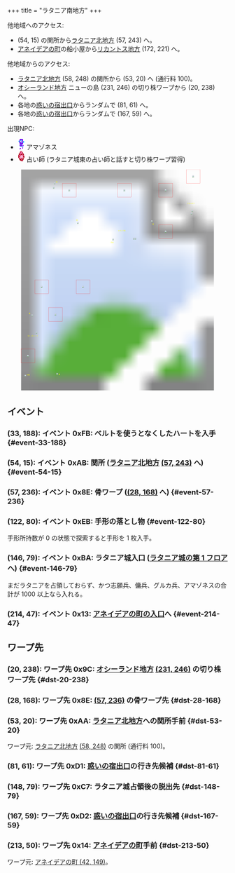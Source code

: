 +++
title = "ラタニア南地方"
+++

他地域へのアクセス:

* (54, 15) の関所から[ラタニア北地方](@/map/map-04/_index.md) (57, 243) へ。
* [アネイデアの町](@/map/map-12/_index.md)の船小屋から[リカントス地方](@/map/map-05/_index.md) (172, 221) へ。

他地域からのアクセス:

* [ラタニア北地方](@/map/map-04/_index.md) (58, 248) の関所から (53, 20) へ (通行料 100)。
* [オシーランド地方](@/map/map-11/_index.md) ニューの島 (231, 246) の切り株ワープから (20, 238) へ。
* 各地の[惑いの宿出口](@/map/map-13b/_index.md#event-240-150)からランダムで (81, 61) へ。
* 各地の[惑いの宿出口](@/map/map-13b/_index.md#event-240-150)からランダムで (167, 59) へ。

出現NPC:

* ![アマゾネス](actor-0x1F-b.png) アマゾネス
* ![占い師](actor-0x22-b.png) 占い師 (ラタニア城東の占い師と話すと切り株ワープ習得)

<!-- SVG {{{ -->
<svg width="1536" height="1536" viewbox="0 0 2048 2048">
<defs>
<image id="svg-asset-bg" width="2048" height="2048" href="map-08.webp" />
<image id="svg-asset-event" width="16" height="16" href="icon-event.png" />
<image id="svg-asset-destination" width="16" height="16" href="icon-destination.png" />
<image id="svg-asset-actor-0x1F-b" width="16" height="24" href="actor-0x1F-b.png" />
<image id="svg-asset-actor-0x22-b" width="16" height="24" href="actor-0x22-b.png" />
</defs>
<use href="#svg-asset-bg" x="0" y="0"></use>
<text class="caption-32" x="452" y="120" fill="yellow">関</text>
<text class="caption-24" x="640" y="476" fill="yellow">惑</text>
<text class="caption-24" x="200" y="1340" fill="yellow">骨</text>
<text class="caption-24" x="188" y="1548" fill="yellow">なくしたハート</text>
<text class="caption-24" x="180" y="1908" fill="yellow">切株</text>
<text class="caption-24" x="476" y="1904" fill="yellow">骨</text>
<text class="caption-48" x="1028" y="572" fill="yellow">ラタニア城</text>
<text class="caption-24" x="960" y="684" fill="yellow">手形</text>
<text class="caption-24" x="1348" y="512" fill="yellow">惑</text>
<text class="caption-32" x="1672" y="320" fill="yellow">アネイデア</text>
<rect x="1664" y="0" width="128" height="128" stroke="red" fill="none" />
<use href="#svg-asset-actor-0x1F-b" x="1720" y="52"><title>アマゾネス「ここラタニアで私の仲間から精霊の力をもらいなさい」(到達不能)</title></use>
<rect x="512" y="128" width="128" height="128" stroke="red" fill="none" />
<use href="#svg-asset-actor-0x1F-b" x="568" y="180"><title>アマゾネス「惑いの宿から出ると見知らぬ場所にいるよ」</title></use>
<rect x="1024" y="128" width="128" height="128" stroke="red" fill="none" />
<use href="#svg-asset-actor-0x1F-b" x="1080" y="180"><title>アマゾネス「石、骨、木、切り株には精霊が宿っているのよ」</title></use>
<rect x="1408" y="128" width="128" height="128" stroke="red" fill="none" />
<use href="#svg-asset-actor-0x22-b" x="1464" y="180"><title>占い師「悪い王をやっつけてよ」</title></use>
<rect x="1408" y="512" width="128" height="128" stroke="red" fill="none" />
<use href="#svg-asset-actor-0x22-b" x="1464" y="564"><title>占い師「切り株の精霊はあなたを仲間と認めることにした」(切り株ワープ習得)</title></use>
<rect x="256" y="1024" width="128" height="128" stroke="red" fill="none" />
<use href="#svg-asset-actor-0x22-b" x="312" y="1076"><title>占い師「ここラタニアで私の仲間から精霊の力をもらいなさい」</title></use>
<rect x="640" y="1024" width="128" height="128" stroke="red" fill="none" />
<use href="#svg-asset-actor-0x22-b" x="696" y="1076"><title>占い師「試合に勝って名声を上げなさい」</title></use>
<rect x="384" y="1280" width="128" height="128" stroke="red" fill="none" />
<use href="#svg-asset-actor-0x1F-b" x="440" y="1332"><title>アマゾネス「西エウロンのアドニスの近くに浮遊石があるのさ」</title></use>
<rect x="128" y="1664" width="128" height="128" stroke="red" fill="none" />
<use href="#svg-asset-actor-0x22-b" x="184" y="1716"><title>占い師「精霊のネットワークを見つけるとワープができるのじゃ」</title></use>
<a href="#event-33-188">
<use href="#svg-asset-event" x="264" y="1504"><title>(33, 188): イベント 0xFB: ベルトを使うとなくしたハートを入手</title></use>
</a>
<a href="#event-54-15">
<use href="#svg-asset-event" x="432" y="120"><title>(54, 15): イベント 0xAB: 関所 (ラタニア北地方 (57, 243) へ)</title></use>
</a>
<a href="#event-57-236">
<use href="#svg-asset-event" x="456" y="1888"><title>(57, 236): イベント 0x8E: 骨ワープ ((28, 168) へ)</title></use>
</a>
<a href="#event-122-80">
<use href="#svg-asset-event" x="976" y="640"><title>(122, 80): イベント 0xEB: 手形の落とし物</title></use>
</a>
<a href="#event-146-79">
<use href="#svg-asset-event" x="1168" y="632"><title>(146, 79): イベント 0xBA: ラタニア城入口 (ラタニア城の第 1 フロアへ)</title></use>
</a>
<a href="#event-214-47">
<use href="#svg-asset-event" x="1712" y="376"><title>(214, 47): イベント 0x13: アネイデアの町の入口へ</title></use>
</a>
<a href="#dst-213-50">
<use href="#svg-asset-destination" x="1704" y="400"><title>(213, 50): ワープ先 0x14: アネイデアの町手前</title></use>
</a>
<a href="#dst-28-168">
<use href="#svg-asset-destination" x="224" y="1344"><title>(28, 168): ワープ先 0x8E: (57, 236) の骨ワープ先</title></use>
</a>
<a href="#dst-20-238">
<use href="#svg-asset-destination" x="160" y="1904"><title>(20, 238): ワープ先 0x9C: オシーランド地方 (231, 246) の切り株ワープ先</title></use>
</a>
<a href="#dst-53-20">
<use href="#svg-asset-destination" x="424" y="160"><title>(53, 20): ワープ先 0xAA: ラタニア北地方への関所手前</title></use>
</a>
<a href="#dst-148-79">
<use href="#svg-asset-destination" x="1184" y="632"><title>(148, 79): ワープ先 0xC7: ラタニア城占領後の脱出先</title></use>
</a>
<a href="#dst-81-61">
<use href="#svg-asset-destination" x="648" y="488"><title>(81, 61): ワープ先 0xD1: 惑いの宿出口の行き先候補</title></use>
</a>
<a href="#dst-167-59">
<use href="#svg-asset-destination" x="1336" y="472"><title>(167, 59): ワープ先 0xD2: 惑いの宿出口の行き先候補</title></use>
</a>
</svg>
<!-- }}} -->


## イベント

### (33, 188): イベント 0xFB: ベルトを使うとなくしたハートを入手 {#event-33-188}

### (54, 15): イベント 0xAB: 関所 ([ラタニア北地方](@/map/map-04/_index.md) [(57, 243)](@/map/map-04/_index.md#dst-57-243) へ) {#event-54-15}

### (57, 236): イベント 0x8E: 骨ワープ ([(28, 168)](#dst-28-168) へ) {#event-57-236}

### (122, 80): イベント 0xEB: 手形の落とし物 {#event-122-80}

手形所持数が 0 の状態で探索すると手形を 1 枚入手。

### (146, 79): イベント 0xBA: ラタニア城入口 ([ラタニア城の第 1 フロア](@/map/map-14/_index.md#dst-20-53) へ) {#event-146-79}

まだラタニアを占領しておらず、かつ志願兵、傭兵、グルカ兵、アマゾネスの合計が 1000 以上なら入れる。

### (214, 47): イベント 0x13: [アネイデアの町の入口](@/map/map-12/_index.md#dst-41-144)へ {#event-214-47}


## ワープ先

### (20, 238): ワープ先 0x9C: [オシーランド地方](@/map/map-11/_index.md) [(231, 246)](@/map/map-11/_index.md#event-231-246) の切り株ワープ先 {#dst-20-238}

### (28, 168): ワープ先 0x8E: [(57, 236)](event-57-236) の骨ワープ先 {#dst-28-168}

### (53, 20): ワープ先 0xAA: [ラタニア北地方](@/map/map-04/_index.md)への関所手前 {#dst-53-20}

ワープ元: [ラタニア北地方](@/map/map-04/_index.md) [(58, 248)](@/map/map-04/_index.md) の関所 (通行料 100)。

### (81, 61): ワープ先 0xD1: [惑いの宿出口](@/map/map-13b/_index.md#event-240-150)の行き先候補 {#dst-81-61}

### (148, 79): ワープ先 0xC7: ラタニア城占領後の脱出先 {#dst-148-79}

### (167, 59): ワープ先 0xD2: [惑いの宿出口](@/map/map-13b/_index.md#event-240-150)の行き先候補 {#dst-167-59}

### (213, 50): ワープ先 0x14: [アネイデアの町](@/map/map-12/_index.md#dst-41-144)手前 {#dst-213-50}

ワープ元: [アネイデアの町 (42, 149)](@/map/map-12/_index.md#event-42-149)。
